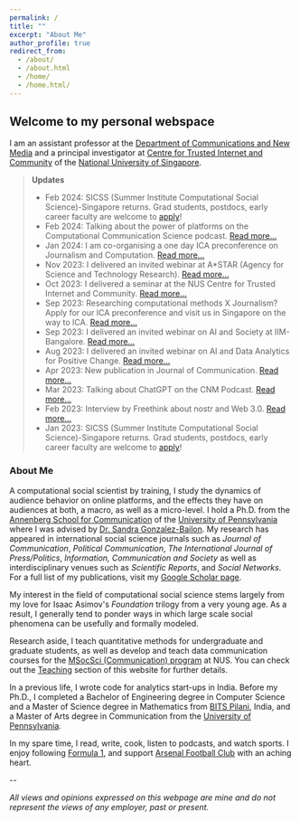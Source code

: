 ```yaml
---
permalink: /
title: ""
excerpt: "About Me"
author_profile: true
redirect_from: 
  - /about/
  - /about.html
  - /home/
  - /home.html/
---
```


## Welcome to my personal webspace

I am an assistant professor at the [Department of Communications and New Media](https://www.fas.nus.edu.sg/cnm/) and a principal investigator at [Centre for Trusted Internet and Community](https://ctic.nus.edu.sg/) of the [National University of Singapore](http://nus.edu.sg/).

> <b>Updates</b>
> * Feb 2024: SICSS (Summer Institute Computational Social Science)-Singapore returns. Grad students, postdocs, early career faculty are welcome to [apply](https://www.subhayan.com/posts/2024/2/sicss-singapore-2024/)!
> * Feb 2024: Talking about the power of platforms on the Computational Communication Science podcast. [Read more...](https://www.subhayan.com/posts/2024/2/ccs-podcast/)
> * Jan 2024: I am co-organising a one day ICA preconference on Journalism and Computation. [Read more...](https://www.subhayan.com/posts/2024/1/ica-preconf/)
> * Nov 2023: I delivered an invited webinar at A*STAR (Agency for Science and Technology Research). [Read more...](https://www.subhayan.com/posts/2023/11/astar-seminar/)
> * Oct 2023: I delivered a seminar at the NUS Centre for Trusted Internet and Community. [Read more...](https://www.subhayan.com/posts/2023/10/ctic-seminar/)
> * Sep 2023: Researching computational methods X Journalism? Apply for our ICA preconference and visit us in Singapore on the way to ICA. [Read more...](https://fass.nus.edu.sg/cnm/ica-2024/)
> * Sep 2023: I delivered an invited webinar on AI and Society at IIM-Bangalore. [Read more...](https://www.subhayan.com/posts/2023/9/iimb-webinar/)
> * Aug 2023: I delivered an invited webinar on AI and Data Analytics for Positive Change. [Read more...](https://www.subhayan.com/posts/2023/8/snt-webinar/)
> * Apr 2023: New publication in Journal of Communication. [Read more...](https://www.subhayan.com/posts/2023/4/joc-metrics/)
> * Mar 2023: Talking about ChatGPT on the CNM Podcast. [Read more...](https://www.subhayan.com/posts/2023/3/chatgpt-podcast)
> * Feb 2023: Interview by Freethink about nostr and Web 3.0. [Read more...](https://www.subhayan.com/posts/2023/2/freethink-interview/)
> * Jan 2023: SICSS (Summer Institute Computational Social Science)-Singapore returns. Grad students, postdocs, early career faculty are welcome to [apply](https://www.subhayan.com/posts/2023/2/sicss-singapore-2023/)!

<!---
> * Jan 2023: New publication in Journal of Communication. [Read more...](https://www.subhayan.com/posts/2023/1/joc-shadowban/)
> * Sep 2022: New publication in Cyberpsychology, Behaviour, and Social Networking. [Read more...](https://www.subhayan.com/posts/2022/9/cyberpsych-pub/)
> * Aug 2022: I delivered an invited lecture on Data Storytelling for Business. [Read more...](https://www.subhayan.com/posts/2022/8/masterclass-nus/)
-->

### About Me

A computational social scientist by training, I study the dynamics of audience behavior on online platforms, and the effects they have on audiences at both, a macro, as well as a micro-level. I hold a Ph.D. from the [Annenberg School for Communication](https://www.asc.upenn.edu) of the [University of Pennsylvania](https://www.upenn.edu/) where I was advised by [Dr. Sandra Gonzalez-Bailon](https://www.asc.upenn.edu/people/faculty/sandra-gonzalez-bailon-phd). My research has appeared in international social science journals such as *Journal of Communication*,  *Political Communication*, *The International Journal of Press/Politics*, *Information, Communication and Society* as well as interdisciplinary venues such as *Scientific Reports*, and *Social Networks*. For a full list of my publications, visit my [Google Scholar page](https://scholar.google.com/citations?user=Y7_E1EIAAAAJ&hl=en).

My interest in the field of computational social science stems largely from my love for Isaac Asimov's *Foundation* trilogy from a very young age. As a result, I generally tend to ponder ways in which large scale social phenomena can be usefully and formally modeled.

Research aside, I teach quantitative methods for undergraduate and graduate students, as well as develop and teach data communication courses for the [MSocSci (Communication) program](https://scale.nus.edu.sg/programmes/graduate/msocsci-(communication)) at NUS. You can check out the [Teaching](./teaching) section of this website for further details.

In a previous life, I wrote code for analytics start-ups in India. Before my Ph.D., I completed a Bachelor of Engineering degree in Computer Science and a Master of Science degree in Mathematics from [BITS Pilani](https://www.bits-pilani.ac.in/), India, and a Master of Arts degree in Communication from the [University of Pennsylvania](https://www.upenn.edu/).

In my spare time, I read, write, cook, listen to podcasts, and watch sports. I enjoy following [Formula 1](http://formula1.com/), and support [Arsenal Football Club](https://www.arsenal.com/) with an aching heart.

--

*All views and opinions expressed on this webpage are mine and do not represent the views of any employer, past or present.*

